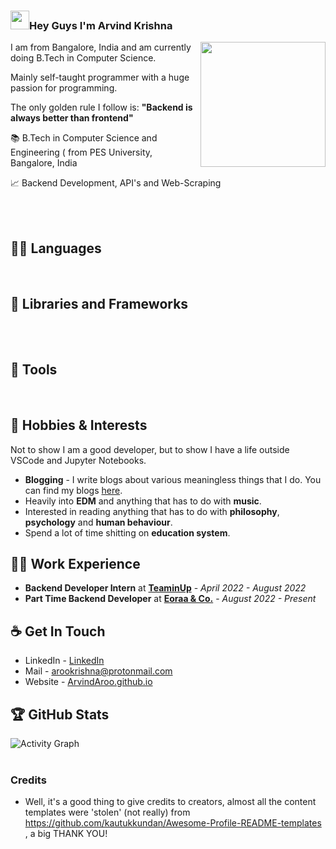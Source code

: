 ### <img src="https://raw.githubusercontent.com/iampavangandhi/iampavangandhi/master/gifs/Hi.gif" width="30px">Hey Guys I'm Arvind Krishna
<img align='right' src='https://user-images.githubusercontent.com/5713670/87202985-820dcb80-c2b6-11ea-9f56-7ec461c497c3.gif' width=200 height=200>
I am from Bangalore, India and am currently doing B.Tech in Computer Science.

Mainly self-taught programmer with a huge passion for programming.

The only golden rule I follow is: **"Backend is always better than frontend"**


<p align="left">📚 B.Tech in Computer Science and Engineering ( from PES University, Bangalore, India </p>
<p align="left">📈 Backend Development, API's and Web-Scraping</p>


<br><br>

## 👨‍💻 Languages
<div align="center">
    <img alt="" src="https://img.shields.io/badge/Python-FFD43B?style=for-the-badge&logo=python" />
    <img alt="" src="https://img.shields.io/badge/JavaScript-F7DF1E?style=for-the-badge&logo=javascript&logoColor=black" />
    <img alt="" src="https://img.shields.io/badge/-Nodejs-black?style=for-the-badge&logo=Node.js&logoColor=white"/>
    <img alt="" src="https://img.shields.io/badge/Java-ED8B00?style=for-the-badge&logo=Java&logoColor=white" />
    <img alt="" src="https://img.shields.io/badge/C-00599C?style=for-the-badge&logo=c&logoColor=white" />
    <img alt="" src="https://img.shields.io/badge/C++-00599C?style=for-the-badge&logo=markdown&logoColor=white" />
    <img alt="" src="https://img.shields.io/badge/Shell_Script-121011?style=for-the-badge&logo=gnu-bash&logoColor=white" />
    <img alt="" src="https://img.shields.io/badge/Markdown-000000?style=for-the-badge&logo=markdown&logoColor=white" />                           
</div>

## 🧰 Libraries and Frameworks
<div align="center">
    <img alt="" src="https://img.shields.io/badge/Numpy-777BB4?style=for-the-badge&logo=numpy&logoColor=white" />
    <img alt="" src="https://img.shields.io/badge/pandas-%23150458.svg?style=for-the-badge&logo=pandas&logoColor=white" />
    <img alt="" src="https://img.shields.io/badge/Flask-000000?style=for-the-badge&logo=flask&logoColor=white" />
    <img alt="" src="https://img.shields.io/badge/Selenium-43B02A?style=for-the-badge&logo=Selenium&logoColor=white" />
    <br>
    <img alt="" src="https://img.shields.io/badge/node.js-6DA55F?style=for-the-badge&logo=node.js&logoColor=white" />
    <img alt="" src="https://img.shields.io/badge/express.js-%23404d59.svg?style=for-the-badge&logo=express&logoColor=%2361DAFB" />
</div>


## 🔧 Tools
<div align="center">
    <img alt="" src="https://img.shields.io/badge/Git-F05032?style=for-the-badge&logo=git&logoColor=white" />
    <img alt="" src="https://img.shields.io/badge/GitHub-100000?style=for-the-badge&logo=github&logoColor=white" />
    <img alt="" src="https://img.shields.io/badge/Docker-2CA5E0?style=for-the-badge&logo=docker&logoColor=white" />
    <img alt="" src="https://img.shields.io/badge/redis-%23DD0031.svg?&style=for-the-badge&logo=redis&logoColor=white" />
    <img alt="" src="https://img.shields.io/badge/conda-342B029.svg?&style=for-the-badge&logo=anaconda&logoColor=white" />
    <img alt="" src="https://img.shields.io/badge/Jupyter-F37626.svg?&style=for-the-badge&logo=Jupyter&logoColor=white" />
    <img alt="" src="https://img.shields.io/badge/Postman-FF6C37?style=for-the-badge&logo=Postman&logoColor=white" />
    <img alt="" src="https://img.shields.io/badge/Amazon_AWS-232F3E?style=for-the-badge&logo=amazon-aws&logoColor=white" />
    <img alt="" src="https://img.shields.io/badge/Heroku-430098?style=for-the-badge&logo=heroku&logoColor=white" />
    <img alt="" src="https://img.shields.io/badge/PostgreSQL-316192?style=for-the-badge&logo=postgresql&logoColor=white" />
    <img alt="" src="https://img.shields.io/badge/MongoDB-4EA94B?style=for-the-badge&logo=mongodb&logoColor=white" />
    <img alt="" src="https://img.shields.io/badge/Visual_Studio_Code-0078D4?style=for-the-badge&logo=visual%20studio%20code&logoColor=white" />
    <img alt="" src="https://img.shields.io/badge/Colab-F9AB00?style=for-the-badge&logo=googlecolab&color=525252" />
    <img alt="" src="https://img.shields.io/badge/Notion-%23000000.svg?style=for-the-badge&logo=notion&logoColor=white"/>
</div>

## 🎨 Hobbies & Interests
Not to show I am a good developer, but to show I have a life outside VSCode and Jupyter Notebooks.
- **Blogging** - I write blogs about various meaningless things that I do. You can find my blogs [here](https://aroowrites.medium.com/).
- Heavily into **EDM** and anything that has to do with **music**.
- Interested in reading anything that has to do with **philosophy**, **psychology** and **human behaviour**.
- Spend a lot of time shitting on **education system**.


## 👨‍🏭 Work Experience 
- **Backend Developer Intern** at [**TeaminUp**](https://teaminup.io/) - *April 2022 - August 2022*
- **Part Time Backend Developer** at [**Eoraa & Co.**](https://eoraa.com/) - *August 2022 - Present*

## ☕ Get In Touch
- LinkedIn - [LinkedIn](https://www.linkedin.com/in/aroo)
- Mail - arookrishna@protonmail.com
- Website - [ArvindAroo.github.io](https://arvindaroo.github.io/)


## 🏆 GitHub Stats

<img alt="" align="left" src="https://github-profile-trophy.vercel.app/?username=ArvindAroo&theme=onedark"/>


<img alt="" align="left" src="https://github-readme-stats.vercel.app/api?username=ArvindAroo&count_private=true&show_icons=true&theme=radical&line_height=33"/>

<img alt="" align="left" src="https://github.com/DenverCoder1/github-readme-streak-stats"/>

<img alt="" align="left" src="https://github.com/DenverCoder1/github-readme-streak-stats"/> 

<img alt="Activity Graph" src="https://activity-graph.herokuapp.com/graph?username=ArvindAROO&theme=github"/>

<div>
    <img alt="" src="http://github-profile-summary-cards.vercel.app/api/cards/repos-per-language?username=ArvindAroo&theme=github_dark" />
    <img alt="" src="http://github-profile-summary-cards.vercel.app/api/cards/most-commit-language?username=ArvindAroo&theme=github_dark" />
    <img alt="" src="http://github-profile-summary-cards.vercel.app/api/cards/productive-time?username=ArvindAroo&theme=github_dark&utcOffset=6" />
</div>

### Credits
- Well, it's a good thing to give credits to creators, almost all the content templates were 'stolen' (not really) from https://github.com/kautukkundan/Awesome-Profile-README-templates , a big THANK YOU!
